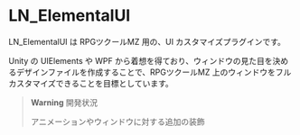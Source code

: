 LN_ElementalUI
==========

LN_ElementalUI は RPGツクールMZ 用の、UI カスタマイズプラグインです。

Unity の UIElements や WPF から着想を得ており、ウィンドウの見た目を決めるデザインファイルを作成することで、RPGツクールMZ 上のウィンドウをフルカスタマイズできることを目標としています。


> **Warning** 開発状況
>
> 
>
> アニメーションやウィンドウに対する追加の装飾
> 

